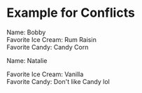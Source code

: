 # Example for Conflicts

Name: Bobby  
Favorite Ice Cream: Rum Raisin  
Favorite Candy: Candy Corn 

Name: Natalie

Favorite Ice Cream: Vanilla   
Favorite Candy: Don't like Candy lol

